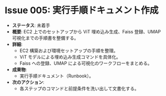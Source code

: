 # Issue 005: 実行手順ドキュメント作成

- **ステータス**: 未着手
- **概要**: EC2 上でのセットアップから ViT 埋め込み生成、Faiss 登録、UMAP 可視化までの手順書を整備する。
- **詳細**:
  - EC2 構築および環境セットアップの手順を整理。
  - ViT モデルによる埋め込み生成コマンドを具体化。
  - Faiss への登録、UMAP による可視化のワークフローをまとめる。
- **成果物**:
  - 実行手順ドキュメント（Runbook）。
- **次のアクション**:
  - 各ステップのコマンドと前提条件を洗い出して文書化する。
